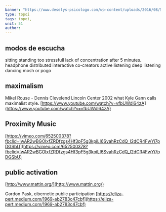 ```yaml
---
banner: "https://www.deselys-psicologo.com/wp-content/uploads/2016/08/5776854365_411da97e9c_b.jpg"
type: topoi
tags: topoi,
unit: 51
author: 
---
```

## modos de escucha

sitting
standing
	too stressfull
	lack of concentration after 5 minutes. 
headphone distributed
interactive
co-creators
active listening
deep listening
dancing
mosh or pogo

## maximalism

Mikel Rouse - Dennis Clevelend Lincoln Center 2002
what Kyle Gann calls maximalist style. 
	[https://www.youtube.com/watch?v=vfbUWdl64zA](https://www.youtube.com/watch?v=vfbUWdl64zA)

## Proximity Music

[https://vimeo.com/652500378?fbclid=IwAR2wBGOlxfZRDfzgs4Hf3pF5g3kpiLI6SvahRzCdQ_I2dCR4FwYi7pDGSbU](https://vimeo.com/652500378?fbclid=IwAR2wBGOlxfZRDfzgs4Hf3pF5g3kpiLI6SvahRzCdQ_I2dCR4FwYi7pDGSbU)

## public activation

[http://www.mattin.org/](http://www.mattin.org/)

Gordon Pask, cibernetic public participation
    [https://eliza-pert.medium.com/1969-ab2783c47cbf](https://eliza-pert.medium.com/1969-ab2783c47cbf)